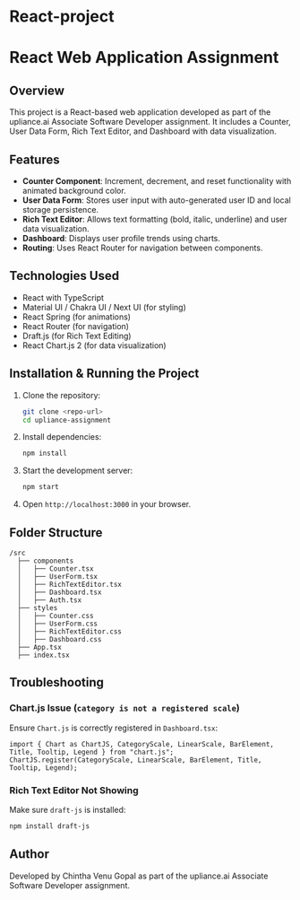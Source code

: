 # React-project
# React Web Application Assignment

## Overview
This project is a React-based web application developed as part of the upliance.ai Associate Software Developer assignment. It includes a Counter, User Data Form, Rich Text Editor, and Dashboard with data visualization.

## Features
- **Counter Component**: Increment, decrement, and reset functionality with animated background color.
- **User Data Form**: Stores user input with auto-generated user ID and local storage persistence.
- **Rich Text Editor**: Allows text formatting (bold, italic, underline) and user data visualization.
- **Dashboard**: Displays user profile trends using charts.
- **Routing**: Uses React Router for navigation between components.

## Technologies Used
- React with TypeScript
- Material UI / Chakra UI / Next UI (for styling)
- React Spring (for animations)
- React Router (for navigation)
- Draft.js (for Rich Text Editing)
- React Chart.js 2 (for data visualization)

## Installation & Running the Project
1. Clone the repository:
   ```sh
   git clone <repo-url>
   cd upliance-assignment
   ```
2. Install dependencies:
   ```sh
   npm install
   ```
3. Start the development server:
   ```sh
   npm start
   ```
4. Open `http://localhost:3000` in your browser.

## Folder Structure
```
/src
  ├── components
  │   ├── Counter.tsx
  │   ├── UserForm.tsx
  │   ├── RichTextEditor.tsx
  │   ├── Dashboard.tsx
  │   ├── Auth.tsx
  ├── styles
  │   ├── Counter.css
  │   ├── UserForm.css
  │   ├── RichTextEditor.css
  │   ├── Dashboard.css
  ├── App.tsx
  ├── index.tsx
```

## Troubleshooting
### Chart.js Issue (`category is not a registered scale`)
Ensure `Chart.js` is correctly registered in `Dashboard.tsx`:
```tsx
import { Chart as ChartJS, CategoryScale, LinearScale, BarElement, Title, Tooltip, Legend } from "chart.js";
ChartJS.register(CategoryScale, LinearScale, BarElement, Title, Tooltip, Legend);
```

### Rich Text Editor Not Showing
Make sure `draft-js` is installed:
```sh
npm install draft-js
```

## Author
Developed by Chintha Venu Gopal as part of the upliance.ai Associate Software Developer assignment.

